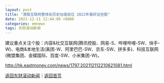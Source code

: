 ```yaml
---
layout: post
title: "港股互联网整体处历史估值低位 2022年看好这些股"
date: 2021-12-11 12:44:09 +0800
categories: emnews
tags: 东财滚动新闻
---
```


建议重点关注个股：内容&社交互联网(腾讯控股、网易-S、哔哩哔哩-SW、快手-W)、电商&本地生活(美团-W、阿里巴巴-SW、京东-SW、拼多多)、科技互联网(微盟集团、金蝶国际、百度-SW、小米集团-W)。

<http://hk.eastmoney.com/news/1797,202112112210621081.html>

[返回东财滚动新闻](//finews.withounder.com/emnews/)｜[返回首页](//finews.withounder.com/)